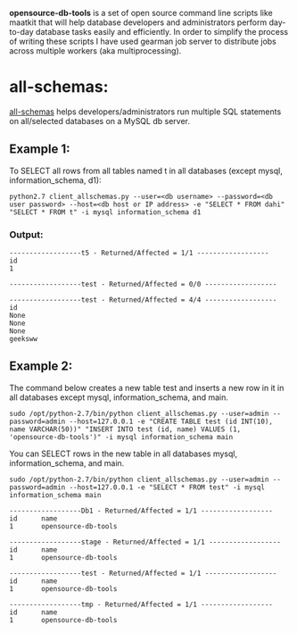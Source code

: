 **opensource-db-tools** is a set of open source command line scripts like maatkit that will help database developers and administrators perform day-to-day database tasks easily and efficiently.
In order to simplify the process of writing these scripts I have used gearman job server to distribute jobs across multiple workers (aka multiprocessing).

# all-schemas: #

[all-schemas](http://code.google.com/p/opensource-db-tools/source/browse/#svn/trunk/all-schemas) helps developers/administrators run multiple SQL statements on all/selected databases on a MySQL db server.

## Example 1: ##
To SELECT all rows from all tables named t in all databases (except mysql, information\_schema, d1):

`python2.7 client_allschemas.py --user=<db username> --password=<db user password> --host=<db host or IP address> -e "SELECT * FROM dahi" "SELECT * FROM t" -i mysql information_schema d1`

### Output: ###
```
------------------t5 - Returned/Affected = 1/1 ------------------
id
1

------------------test - Returned/Affected = 0/0 ------------------

------------------test - Returned/Affected = 4/4 ------------------
id
None
None
None
geeksww
```


## Example 2: ##
The command below creates a new table test and inserts a new row in it in all databases  except mysql, information\_schema, and main.

`sudo /opt/python-2.7/bin/python client_allschemas.py --user=admin --password=admin --host=127.0.0.1 -e "CREATE TABLE test (id INT(10), name VARCHAR(50))" "INSERT INTO test (id, name) VALUES (1, 'opensource-db-tools')" -i mysql information_schema main`

You can SELECT rows in the new table in all databases mysql, information\_schema, and main.

`sudo /opt/python-2.7/bin/python client_allschemas.py --user=admin --password=admin --host=127.0.0.1 -e "SELECT * FROM test" -i mysql information_schema main`
```
------------------Db1 - Returned/Affected = 1/1 ------------------
id      name
1       opensource-db-tools

------------------stage - Returned/Affected = 1/1 ------------------
id      name
1       opensource-db-tools

------------------test - Returned/Affected = 1/1 ------------------
id      name
1       opensource-db-tools

------------------tmp - Returned/Affected = 1/1 ------------------
id      name
1       opensource-db-tools
```